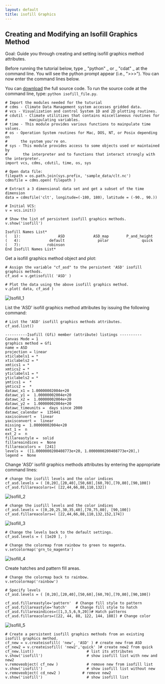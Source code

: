 ```yaml
---
layout: default
title: isofill Graphics 
---
```


##  Creating and Modifying an Isofill Graphics Method
Goal:  Guide you through creating and setting isofill graphics method attributes.   

Before running the tutorial below, type _ "python" _ or _ "cdat" _ at the
command line. You will see the python prompt appear (i.e., ">>>"). You can
now enter the command lines below.  
  
You can [download](media/images/python/isofill_file.py) the full source code. To run the source code
at the command line, type: `python isofill_file.py`.
    
    # Import the modules needed for the tuturial  
    # cdms - Climate Data Management system accesses gridded data.  
    # vcs - Visualization and control System 1D and 2D plotting routines.  
    # cdutil - Climate utilitizes that contains miscellaneous routines for   
    #          manipulating variables.  
    # time - This module provides various functions to mainpulate time values.  
    # os - Operation System routines for Mac, DOS, NT, or Posix depending on   
    #      the system you're on.  
    # sys - This module provides access to some objects used or maintained by   
    #       the interpreter and to functions that interact strongly with the interpreter.  
    import vcs, cdms, cdutil, time, os, sys  
      
    # Open data file:  
    filepath = os.path.join(sys.prefix, 'sample_data/clt.nc')  
    cdmsfile = cdms.open( filepath )  
      
    # Extract a 3 dimensional data set and get a subset of the time dimension  
    data = cdmsfile('clt', longitude=(-180, 180), latitude = (-90., 90.))  
      
    # Initial VCS:  
    v = vcs.init()
    
    # Show the list of persistent isofill graphics methods.  
    v.show('isofill')  
    
    Isofill Names List*  
    (   1):                 ASD             ASD_map        P_and_height     
    (   4):             default               polar               quick     
    (   7):            robinson     
    End Isofill Names List*

Get a isofill graphics method object and plot:  
    
    # Assign the variable "cf_asd" to the persistent 'ASD' isofill graphics methods.  
    cf_asd = v.getisofill( 'ASD' )  
      
    # Plot the data using the above isofill graphics method.  
    v.plot( data, cf_asd )  

![Isofill_1](media/images/isofill_1)

List the 'ASD' isofill graphics method attributes by issuing the following
command:  
    
    # List the 'ASD' isofill graphics methods attributes.  
    cf_asd.list()  
    
    ----------Isofill (Gfi) member (attribute) listings ----------  
    Canvas Mode = 1  
    graphics method = Gfi  
    name = ASD  
    projection = linear  
    xticlabels1 = *  
    xticlabels2 = *  
    xmtics1 = *  
    xmtics2 = *  
    yticlabels1 = *  
    yticlabels2 = *  
    ymtics1 =  *  
    ymtics2 =  *  
    datawc_x1 = 1.00000002004e+20  
    datawc_y1 =  1.00000002004e+20  
    datawc_x2 =  1.00000002004e+20  
    datawc_y2 =  1.00000002004e+20  
    datawc_timeunits =  days since 2000  
    datawc_calendar =  135441  
    xaxisconvert =  linear  
    yaxisconvert =  linear  
    missing =  1.00000002004e+20  
    ext_1 =  n  
    ext_2 =  n  
    fillareastyle =  solid  
    fillareaindices =  None  
    fillareacolors =  [241]  
    levels =  ([1.0000000200408773e+20, 1.0000000200408773e+20],)  
    legend =  None

Change 'ASD' isofill graphics methods attributes by entering the appropriate
command lines:  

    # change the isofill levels and the color indices  
    cf_asd.levels = ( [0,20],[20,40],[50,60],[60,70],[70,80],[90,100])  
    cf_asd.fillareacolors=( [22,44,66,88,110,132])  

![Isofill_2](media/images/isofill_2)

    # change the isofill levels and the color indices  
    cf_asd.levels = ([0,20,25,30,35,40],[70,75,80], [90,100])   
    cf_asd.fillareacolors=( [22,44,66,88,110,132,152,174])  

![Isofill_3](media/images/isofill_3)

    # Change the levels back to the default settings.  
    cf_asd.levels = ( [1e20 ], )  
      
    # Change the colormap from rainbow to green to magenta.  
    v.setcolormap('grn_to_magenta')

![Isofill_4](media/images/isofill_4)  

Create hatches and pattern fill areas.  
    
    # Change the colormap back to rainbow.  
    v.setcolormap('rainbow')  
      
    # Specify levels  
    cf_asd.levels = ( [0,20],[20,40],[50,60],[60,70],[70,80],[90,100])  
      
    cf_asd.fillareastyle='pattern'  # Change fill style to pattern  
    cf_asd.fillareastyle='hatch'	# Change fill style to hatch  
    cf_asd.fillareaindices=([1,3,5,6,9,20])# Hatch patterns  
    cf_asd.fillareacolors=([22, 44, 88, 122, 144, 188]) # Change color  

![Isofill_5](media/images/isofill_5)  

    # Create a persistent isofill graphics methods from an existing isofill graphics method.  
    cf_new = v.createisofill( 'new', 'ASD' ) # create new from ASD  
    cf_new2 = v.createisofill( 'new2','quick' )# create new2 from quick  
    cf_new.list()                        # list its attributes  
    v.show('isofill')                    # show isofill list with new and new2  
    v.removeobject( cf_new )             # remove new from isofill list  
    v.show('isofill')                    # show isofill list without new  
    v.removeobject( cd_new2 )          # remove new2  
    v.show('isofill')                    # show isofill list
